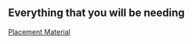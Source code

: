 ## Everything that you will be needing


[Placement Material](https://drive.google.com/drive/folders/1yDcFfmCw9eo8dH3uNFef5IzkzJ34Bhxu?usp=sharing)
